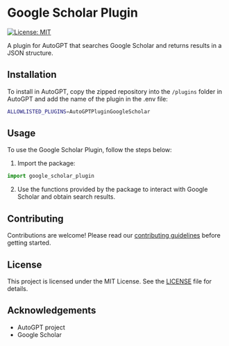 
# Google Scholar Plugin

[![License: MIT](https://img.shields.io/badge/License-MIT-green.svg)](https://opensource.org/licenses/MIT)

A plugin for AutoGPT that searches Google Scholar and returns results in a JSON structure.

## Installation

To install in AutoGPT, copy the zipped repository into the `/plugins` folder in AutoGPT and add the name of the plugin in the .env file: 


```bash
ALLOWLISTED_PLUGINS=AutoGPTPluginGoogleScholar
```

## Usage

To use the Google Scholar Plugin, follow the steps below:

1. Import the package:

```python
import google_scholar_plugin
```

2. Use the functions provided by the package to interact with Google Scholar and obtain search results.

## Contributing

Contributions are welcome! Please read our [contributing guidelines](CONTRIBUTING.md) before getting started.

## License

This project is licensed under the MIT License. See the [LICENSE](LICENSE) file for details.


## Acknowledgements

- AutoGPT project
- Google Scholar
